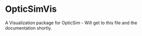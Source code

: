 # OpticSimVis

A Visualization package for OpticSim - Will get to this file and the documentation shortly.
